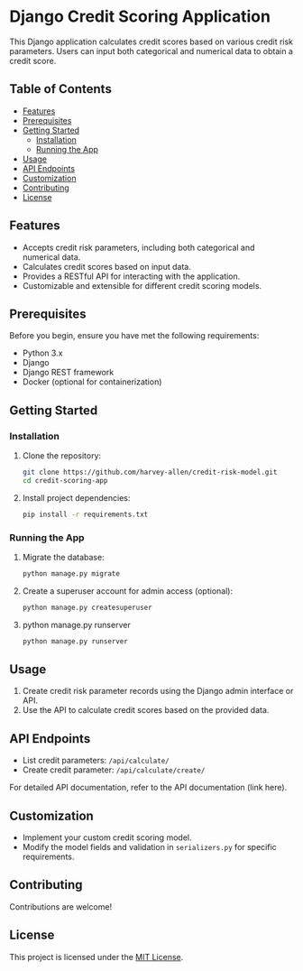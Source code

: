 # Django Credit Scoring Application

This Django application calculates credit scores based on various credit risk parameters. Users can input both categorical and numerical data to obtain a credit score.

## Table of Contents

- [Features](#features)
- [Prerequisites](#prerequisites)
- [Getting Started](#getting-started)
  - [Installation](#installation)
  - [Running the App](#running-the-app)
- [Usage](#usage)
- [API Endpoints](#api-endpoints)
- [Customization](#customization)
- [Contributing](#contributing)
- [License](#license)

## Features

- Accepts credit risk parameters, including both categorical and numerical data.
- Calculates credit scores based on input data.
- Provides a RESTful API for interacting with the application.
- Customizable and extensible for different credit scoring models.

## Prerequisites

Before you begin, ensure you have met the following requirements:

- Python 3.x
- Django
- Django REST framework
- Docker (optional for containerization)

## Getting Started

### Installation

1. Clone the repository:

   ```bash
   git clone https://github.com/harvey-allen/credit-risk-model.git
   cd credit-scoring-app

2. Install project dependencies:
   ```bash
   pip install -r requirements.txt

### Running the App

1. Migrate the database:

   ```bash
   python manage.py migrate

2. Create a superuser account for admin access (optional):
   ```bash
   python manage.py createsuperuser

3. python manage.py runserver
   ```bash
   python manage.py runserver

## Usage

1. Create credit risk parameter records using the Django admin interface or API.
2. Use the API to calculate credit scores based on the provided data.

## API Endpoints

- List credit parameters: `/api/calculate/`
- Create credit parameter: `/api/calculate/create/`

For detailed API documentation, refer to the API documentation (link here).

## Customization

- Implement your custom credit scoring model.
- Modify the model fields and validation in `serializers.py` for specific requirements.

## Contributing

Contributions are welcome!

## License

This project is licensed under the [MIT License](LICENSE).




